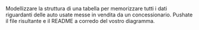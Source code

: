 Modellizzare la struttura di una tabella per memorizzare tutti i dati riguardanti delle auto usate messe in vendita da un concessionario.
Pushate il file risultante e il README a corredo del vostro diagramma.